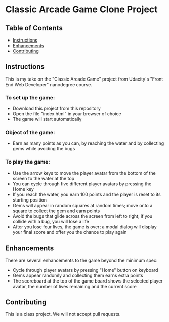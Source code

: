 # Classic Arcade Game Clone Project

## Table of Contents

- [Instructions](#instructions)
- [Enhancements](#enhancements)
- [Contributing](#contributing)

## Instructions

This is my take on the "Classic Arcade Game" project from Udacity's "Front End Web Developer" nanodegree course.

### To set up the game:

- Download this project from this repository
- Open the file "index.html" in your browser of choice
- The game will start automatically

### Object of the game:

- Earn as many points as you can, by reaching the water and by collecting gems while avoiding the bugs

### To play the game:

- Use the arrow keys to move the player avatar from the bottom of the screen to the water at the top
- You can cycle through five different player avatars by pressing the Home key
- If you reach the water, you earn 100 points and the player is reset to its starting position
- Gems will appear in random squares at random times; move onto a square to collect the gem and earn points
- Avoid the bugs that glide across the screen from left to right; if you collide with a bug, you will lose a life
- After you lose four lives, the game is over; a modal dialog will display your final score and offer you the chance to play again

## Enhancements
There are several enhancements to the game beyond the minimum spec:

- Cycle through player avatars by pressing "Home" button on keyboard
- Gems appear randomly and collecting them earns extra points
- The scoreboard at the top of the game board shows the selected player avatar, the number of lives remaining and the current score

## Contributing

This is a class project. We will not accept pull requests.
